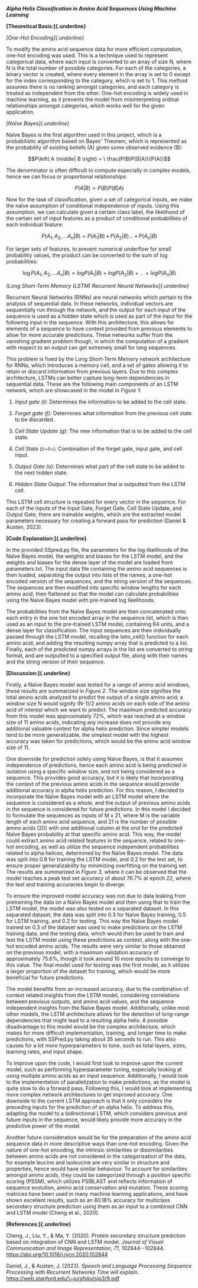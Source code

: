 ***Alpha Helix Classification in Amino Acid Sequences Using Machine
Learning***

**[Theoretical Basis:]{.underline}**

*[One-Hot Encoding]{.underline}*

To modify the amino acid sequence data for more efficient computation,
one-hot encoding was used. This is a technique used to represent
categorical data, where each input is converted to an array of size N,
where N is the total number of possible categories. For each of the
categories, a binary vector is created, where every element in the array
is set to 0 except for the index corresponding to the category, which is
set to 1. This method assumes there is no ranking amongst categories,
and each category is treated as independent from the other. One-hot
encoding is widely used in machine learning, as it prevents the model
from misinterpreting ordinal relationships amongst categories, which
works well for the given application.

*[Naïve Bayes]{.underline}*

Naïve Bayes is the first algorithm used in this project, which is a
probabilistic algorithm based on Bayes' Theorem, which is represented as
the probability of existing beliefs (A) given some observed evidence
(B):

$$P\left( A \middle| B \right) = \ \frac{P(B)P(B|A)}{P(A)}$$

The denominator is often difficult to compute especially in complex
models, hence we can focus or proportional relationships:

$$P\left( A \middle| B \right) \propto P(B)P(B|A)$$

Now for the task of classification, given a set of categorical inputs,
we make the naïve assumption of conditional independence of inputs.
Using this assumption, we can calculate given a certain class label, the
likelihood of the certain set of input features as a product of
conditional probabilities of each individual feature:

$$P\left( A_{1},A_{2},\ldots A_{n} \middle| B \right) = P\left( A_{1} \middle| B \right) \bullet P\left( A_{2} \middle| B \right)\ldots \bullet P\left( A_{n} \middle| B \right)$$

For larger sets of features, to prevent numerical underflow for small
probability values, the product can be converted to the sum of log
probabilities:

$$\log{P\left( A_{1},A_{2},\ldots A_{n} \middle| B \right)} = logP\left( A_{1} \middle| B \right) + logP\left( A_{2} \middle| B \right) + ..\  + logP(A_{n}|B)$$

*[Long Short-Term Memory (LSTM) Recurrent Neural Networks]{.underline}*

Recurrent Neural Networks (RNNs) are neural networks which pertain to
the analysis of sequential data. In these networks, individual vectors
are sequentially run through the network, and the output for each input
of the sequence is used as a hidden state which is used as part of the
input for the following input in the sequence. With this architecture,
this allows for elements of a sequence to have context provided from
previous elements to allow for more accurate predictions. These networks
suffer from the vanishing gradient problem though, in which the
computation of a gradient with respect to an output can get extremely
small for long sequences.

This problem is fixed by the Long Short-Term Memory network architecture
for RNNs, which introduces a memory cell, and a set of gates allowing it
to retain or discard information from previous layers. Due to this
complex architecture, LSTMs can better capture long-term dependencies in
sequential data. These are the following main components of an LSTM
network, which are showcased in the model in *Figure 1*:

1.  *Input gate (i):* Determines the information to be added to the cell
    state.

2.  *Forget gate (f):* Determines what information from the previous
    cell state to be discarded.

3.  *Cell State Update (g)*: The new information that is to be added to
    the cell state.

4.  *Cell State (c~t~):* Combination of the forget gate, input gate, and
    cell input.

5.  *Output Gate (o)*: Determines what part of the cell state to be
    added to the next hidden state.

6.  *Hidden State Output*: The information that is outputted from the
    LSTM cell.

This LSTM cell structure is repeated for every vector in the sequence.
For each of the inputs of the Input Gate, Forget Gate, Cell State
Update, and Output Gate, there are trainable weights, which are the
extracted model parameters necessary for creating a forward pass for
prediction (Daniel & Austen, 2023).

**[Code Explanation:]{.underline}**

In the provided SSpred.py file, the parameters for the log likelihoods
of the Naïve Bayes model, the weights and biases for the LSTM model, and
the weights and biases for the dense layer of the model are loaded from
parameters.txt. The input data file containing the amino acid sequences
is then loaded, separating the output into lists of the names, a one-hot
encoded version of the sequences, and the string version of the
sequences. The sequences are then modified into specific window lengths
for each amino acid, then flattened so that the model can calculate
probabilities using the Naïve Bayes model with pre-trained log
likelihoods.

The probabilities from the Naïve Bayes model are then concatenated onto
each entry in the one hot encoded array in the sequence list, which is
then used as an input to the pre-trained LSTM model, containing 64
units, and a dense layer for classification. The input sequences are
then individually passed through the LSTM model, recalling the
lstm_cell() function for each amino acid, and adding the resulting numpy
array that is predicted to a list. Finally, each of the predicted numpy
arrays in the list are converted to string format, and are outputted to
a specified output file, along with their names and the string version
of their sequence.

**[Discussion:]{.underline}**

Firstly, a Naïve Bayes model was tested for a range of amino acid
windows, these results are summarized in *Figure 2*. The window size
signifies the total amino acids analyzed to predict the output of a
single amino acid; a window size N would signify (N-1)/2 amino acids on
each side of the amino acid of interest which we want to predict. The
maximum predicted accuracy from this model was approximately 72%, which
was reached at a window size of 11 amino acids, indicating any increase
does not provide any additional valuable context for alpha helix
prediction. Since simpler models tend to be more generalizable, the
simplest model with the highest accuracy was taken for predictions,
which would be the amino acid window size of 11.

One downside for prediction solely using Naïve Bayes, is that it assumes
independence of predictions, hence each amino acid is being predicted in
isolation using a specific window size, and not being considered as a
sequence. This provides good accuracy, but it is likely that
incorporating the context of the previous amino acids in the sequence
would provide additional accuracy in alpha helix prediction. For this
reason, I decided to incorporate the Naïve Bayes model with an LSTM
model where the sequence is considered as a whole, and the output of
previous amino acids in the sequence is considered for future
predictions. In this model I decided to formulate the sequences as
inputs of M x 21, where M is the variable length of each amino acid
sequence, and 21 is the number of possible amino acids (20) with one
additional column at the end for the predicted Naïve Bayes probability
at that specific amino acid. This way, the model could extract amino
acid related features in the sequence, related to one-hot encoding, as
well as utilize the sequence independent probabilities related to alpha
helices, determined by the Naïve Bayes model. The data was split into
0.8 for training the LSTM model, and 0.2 for the test set, to ensure
proper generalizability by minimizing overfitting on the training set.
The results are summarized in *Figure 3*, where it can be observed that
the model reaches a peak test set accuracy of about 76.7% at epoch 22,
where the test and training accuracies begin to diverge.

To ensure the improved model accuracy was not due to data leaking from
pretraining the data on a Naïve Bayes model and then using that to train
the LSTM model, the model was also tested on a separated dataset. In
this separated dataset, the data was split into 0.3 for Naïve Bayes
training, 0.5 for LSTM training, and 0.2 for testing. This way the Naïve
Bayes model trained on 0.3 of the dataset was used to make predictions
on the LSTM training data, and the testing data, which would then be
used to train and test the LSTM model using these predictions as
context, along with the one-hot encoded amino acids. The results were
very similar to those obtained on the previous model, with a maximum
validation accuracy of approximately 75.6%, though it took around 10
more epochs to converge to this value. The final model used for testing
was the first model, as it utilizes a larger proportion of the dataset
for training, which would be more beneficial for future predictions.

The model benefits from an increased accuracy, due to the combination of
context related insights from the LSTM model, considering correlations
between previous outputs, and amino acid values, and the sequence
independent insights from the Naïve Bayes model. Additionally, unlike
most other models, the LSTM architecture allows for the detection of
long-range dependencies that might lead to a resulting alpha helix. A
possible disadvantage to this model would be the complex architecture,
which makes for more difficult implementation, training, and longer time
to make predictions, with SSPred.py taking about 35 seconds to run. This
also causes for a lot more hyperparameters to tune, such as total
layers, sizes, learning rates, and input shape.

To improve upon the code, I would first look to improve upon the current
model, such as performing hyperparameter tuning, especially looking at
using multiple amino acids as an input sequence. Additionally, I would
look to the implementation of parallelization to make predictions, as
the model is quite slow to do a forward pass. Following this, I would
look at implementing more complex network architectures to get improved
accuracy. One downside to the current LSTM approach is that it only
considers the preceding inputs for the prediction of an alpha helix. To
address this, adapting the model to a bidirectional LSTM, which
considers previous and future inputs in the sequence, would likely
provide more accuracy in the predictive power of the model.

Another future consideration would be for the preparation of the amino
acid sequence data in more descriptive ways than one-hot encoding. Given
the nature of one-hot encoding, the intrinsic similarities or
dissimilarities between amino acids are not considered in the
categorization of the data, for example leucine and isoleucine are very
similar in structure and properties, hence would have similar behaviour.
To account for similarities amongst amino acids, they could be
categorized through a position specific scoring (PSSM), which utilizes
PSIBLAST and reflects information of sequence evolution, amino acid
conservation and mutation. These scoring matrices have been used in many
machine learning applications, and have shown excellent results, such as
an 80.18% accuracy for multiclass secondary structure prediction using
them as an input to a combined CNN and LSTM model (Cheng et al., 2020).

**[References:]{.underline}**

Cheng, J., Liu, Y., & Ma, Y. (2020). Protein secondary structure
prediction based on integration of CNN and LSTM model. *Journal of
Visual Communication and Image Representation*, *71*, 102844--102844.
https://doi.org/10.1016/j.jvcir.2020.102844

‌Daniel, J., & Austen, J. (2023). *Speech and Language Processing
Sequence Processing with Recurrent Networks Time will explain*.
https://web.stanford.edu/\~jurafsky/slp3/9.pdf
